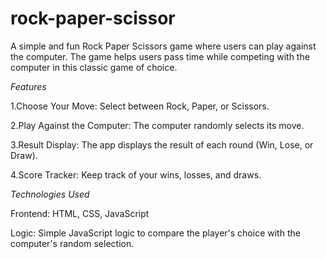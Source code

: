 # rock-paper-scissor

A simple and fun Rock Paper Scissors game where users can play against the computer. The game helps users pass time while competing with the computer in this classic game of choice.



*Features*

1.Choose Your Move: Select between Rock, Paper, or Scissors.

2.Play Against the Computer: The computer randomly selects its move.

3.Result Display: The app displays the result of each round (Win, Lose, or Draw).

4.Score Tracker: Keep track of your wins, losses, and draws.

*Technologies Used*

Frontend: HTML, CSS, JavaScript

Logic: Simple JavaScript logic to compare the player's choice with the computer's random selection.
